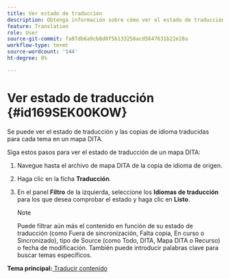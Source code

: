 ```yaml
---
title: Ver estado de traducción
description: Obtenga información sobre cómo ver el estado de traducción y las copias de idioma traducidas para cada tema en un mapa DITA en AEM Guides.
feature: Translation
role: User
source-git-commit: fa07db6a9cb8d8f5b133258acd5647631b22e28a
workflow-type: tm+mt
source-wordcount: '144'
ht-degree: 0%

---
```


# Ver estado de traducción {#id169SEK00KOW}

Se puede ver el estado de traducción y las copias de idioma traducidas para cada tema en un mapa DITA.

Siga estos pasos para ver el estado de traducción de un mapa DITA:

1. Navegue hasta el archivo de mapa DITA de la copia de idioma de origen.
1. Haga clic en la ficha **Traducción**.
1. En el panel **Filtro** de la izquierda, seleccione los **Idiomas de traducción** para los que desea comprobar el estado y haga clic en **Listo**.

   >[!NOTE]
   >
   > Puede filtrar aún más el contenido en función de su estado de traducción \(como Fuera de sincronización, Falta copia, En curso o Sincronizado\), tipo de Source \(como Todo, DITA, Mapa DITA o Recurso\) o fecha de modificación. También puede introducir palabras clave para buscar temas específicos.

**Tema principal:**[ Traducir contenido](translation.md)

